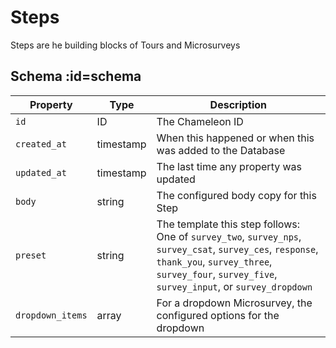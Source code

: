 # Steps

Steps are he building blocks of Tours and Microsurveys

## Schema :id=schema

| Property | Type | Description |
| --- | --- | --- |
| `id` | ID | The Chameleon ID |
| `created_at` | timestamp | When this happened or when this was added to the Database |
| `updated_at` | timestamp | The last time any property was updated |
| `body` | string | The configured body copy for this Step |
| `preset` | string | The template this step follows: One of `survey_two`, `survey_nps`, `survey_csat`, `survey_ces`, `response`, `thank_you`, `survey_three`, `survey_four`, `survey_five`, `survey_input`, or `survey_dropdown` |
| `dropdown_items` | array<string> | For a dropdown Microsurvey, the configured options for the dropdown |

